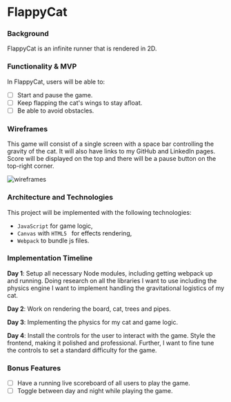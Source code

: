 # FlappyCat

### Background

FlappyCat is an infinite runner that is rendered in 2D.

### Functionality & MVP

In FlappyCat, users will be able to:

- [ ] Start and pause the game.
- [ ] Keep flapping the cat's wings to stay afloat.
- [ ] Be able to avoid obstacles.

### Wireframes

This game will consist of a single screen with a space bar controlling the gravity of the cat. It will also have links
to my GitHub and LinkedIn pages. Score will be displayed on the top and there will be a pause button on the top-right corner.

![wireframes]('assets/FlappyCatWireFrame.png')

### Architecture and Technologies

This project will be implemented with the following technologies:

- `JavaScript` for game logic,
- `Canvas` with `HTML5 ` for effects rendering,
- `Webpack` to bundle js files.

### Implementation Timeline

**Day 1**: Setup all necessary Node modules, including getting webpack up and running. Doing research on all the libraries I want to use including the physics engine I want to implement handling the gravitational logistics of my cat.

**Day 2**: Work on rendering the board, cat, trees and pipes.

**Day 3**: Implementing the physics for my cat and game logic.

**Day 4**: Install the controls for the user to interact with the game.  Style the frontend, making it polished and professional. Further, I want to fine tune the controls to set a standard difficulty for the game.


### Bonus Features

- [ ] Have a running live scoreboard of all users to play the game.
- [ ] Toggle between day and night while playing the game.
